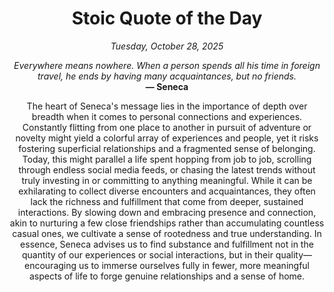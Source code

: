 <h1 align="center">Stoic Quote of the Day</h1>
<p align="center"><em><!--START_SECTION:current-date-->
Tuesday, October 28, 2025
<!--END_SECTION:current-date--></em></p>
<p align="center">
    <em><!--START_SECTION:quote-text-->
Everywhere means nowhere. When a person spends all his time in foreign travel, he ends by having many acquaintances, but no friends.
<!--END_SECTION:quote-text--></em><br>
    <strong>— <!--START_SECTION:quote-author-->
Seneca
<!--END_SECTION:quote-author--></strong>
</p>

<p align="center" style="max-width:600px;margin:0 auto;">
<!--START_SECTION:quote-interpretation-->
The heart of Seneca's message lies in the importance of depth over breadth when it comes to personal connections and experiences. Constantly flitting from one place to another in pursuit of adventure or novelty might yield a colorful array of experiences and people, yet it risks fostering superficial relationships and a fragmented sense of belonging. Today, this might parallel a life spent hopping from job to job, scrolling through endless social media feeds, or chasing the latest trends without truly investing in or committing to anything meaningful. While it can be exhilarating to collect diverse encounters and acquaintances, they often lack the richness and fulfillment that come from deeper, sustained interactions. By slowing down and embracing presence and connection, akin to nurturing a few close friendships rather than accumulating countless casual ones, we cultivate a sense of rootedness and true understanding. In essence, Seneca advises us to find substance and fulfillment not in the quantity of our experiences or social interactions, but in their quality—encouraging us to immerse ourselves fully in fewer, more meaningful aspects of life to forge genuine relationships and a sense of home.
<!--END_SECTION:quote-interpretation-->
</p>
